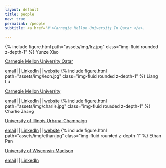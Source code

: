 ```yaml
---
layout: default
title: people
nav: true
permalink: /people
subtitle: <a href='#'>Carnegie Mellon University In Qatar </a>.

---
```


{% include figure.html path="assets/img/lrz.jpg" class="img-fluid rounded z-depth-1" %} Yunze Xiao

[Carnegie Mellon University Qatar](https://qatar.cmu.edu)

[email](mailto:yunzex@andrew.cmu.edu) || [LinkedIn](https://www.linkedin.com/in/yunze-xiao/) || [website](https://algoroxyolo.github.io)
{% include figure.html path="assets/img/leon.jpg" class="img-fluid rounded z-depth-1" %} Liang Lu

[Carnegie Mellon University](https://cmu.edu)

[email](mailto:lianglu@cs.cmu.edu) || [LinkedIn](https://www.linkedin.com/in/leonlianglu/) || [website](https://chaosarium.xyz/)
{% include figure.html path="assets/img/charlie.jpg" class="img-fluid rounded z-depth-1" %} Charlie Zhang

[University of Illinois Urbana-Champaign](https://illinois.edu/)

[email](mailto:weijia4@Illinois.edu) || [LinkedIn](https://www.linkedin.com/in/charlie-zhang-1953b0250/) || [website](https://charliedreemur.wordpress.com/)
{% include figure.html path="assets/img/ethan.jpg" class="img-fluid rounded z-depth-1" %} Ethan Pan

[University of Wisconsin–Madison](https://wisc.edu)

[email](mailto:pan248@wisc.edu) || [LinkedIn](https://www.linkedin.com/in/yiyang-pan-65b27a288/) 

